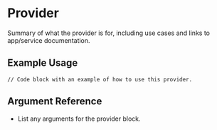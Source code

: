 # <provider> Provider

Summary of what the provider is for, including use cases and links to
app/service documentation.

## Example Usage

```hcl
// Code block with an example of how to use this provider.
```

## Argument Reference

* List any arguments for the provider block.